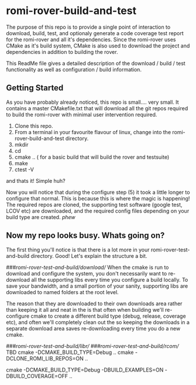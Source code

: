 # romi-rover-build-and-test
The purpose of this repo is to provide a single point of interaction to download, build, test, and optionaly generate a code coverage test report for the romi-rover and all it's dependencies.
Since the romi-rover uses CMake as it's build system, CMake is also used to download the project and dependencies in addition to building the rover.

This ReadMe file gives a detailed description of the download / build / test functionality as well as configuration / build information.

## Getting Started
As you have probably already noticed, this repo is small.... very small. It contains a master CMakefile.txt that will download all the git repos required to build the romi-rover with minimal user intervention required.

1) Clone this repo. 
2) From a terminal in your favourite flavour of linux, change into the romi-rover-build-and-test directory.
3) mkdir <build-directory>
4) cd <build-directory>
5) cmake ..  ( for a basic build that will build the rover and testsuite)
6) make
7) ctest -V

and thats it! Simple huh?

Now you will notice that during the configure step (5) it took a little longer to configure that normal. This is because this is where the magic is happening! The required repos are cloned, the supporting test software (google test, LCOV etc) are downloaded, and the required config files depending on your build type are created. *phew*

## Now my repo looks busy. Whats going on?
The first thing you'll notice is that there is a lot more in your romi-rover-test-and-build directory. Good!
Let's explain the structure a bit.

###_romi-rover-test-and-build/download/_
When the cmake is run to download and configure the system, you don't necessarily want to re-download all the supporting libs every time you configure a build locally. To save your bandwidth, and a small portion of your sanity, supporting libs are downloaded to named folders at the root level. 

The reason that they are downloaded to their own downloads area rather than keeping it all and neat in the <build-directory> is that often when building we'll re-configure cmake to create a different build type (debug, release, coverage etc), and often we'll completely clean out the <build-directory> so keeping the downloads in a separate download area saves re-downloading every time you do a new cmake.

###_romi-rover-test-and-build/libr/_
###_romi-rover-test-and-build/rcom/_
TBD
cmake -DCMAKE_BUILD_TYPE=Debug ..
cmake -DCLONE_ROMI_LIB_REPOS=ON ..

cmake -DCMAKE_BUILD_TYPE=Debug -DBUILD_EXAMPLES=ON -DBUILD_COVERAGE=OFF ..






